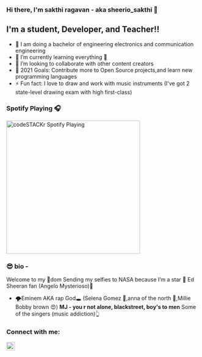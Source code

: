 
 
### Hi there, I'm sakthi ragavan - aka sheerio_sakthi 👋

## I'm a student, Developer, and Teacher!!

- 👀 I am doing a bachelor of engineering electronics and communication engineering  
- 🌱 I’m currently learning everything 🤣
- 👯 I’m looking to collaborate with other content creators
- 🥅 2021 Goals: Contribute more to Open Source projects,and learn new programming languages 
- ⚡ Fun fact: I love to draw and work with music instruments (I've got 2 state-level drawing exam with high first-class)

### Spotify Playing 🎧

[<img src="https://now-playing-codestackr.vercel.app/api/spotify-playing" alt="codeSTACKr Spotify Playing" width="350" />](https://open.spotify.com/user/swyqyimdc12jajde4vpwd2x1b)

### 😎 bio - 
  Welcome to my 👑dom
 Sending my selfies to NASA because I’m a star 🌟
 Ed Sheeran fan (Angelo Mysterioso)🎸

- 🌪️Eminem AKA rap God🕳️
 (Selena Gomez 🍓,anna of the north 🌺,Millie Bobby brown 😍)
 **MJ - you r not alone, blackstreet, boy's to men**
 Some of the singers (music addiction)👆
 
 
### Connect with me:

[<img align="left" alt="codeSTACKr | Instagram" width="22px" src="https://cdn.jsdelivr.net/npm/simple-icons@v3/icons/instagram.svg" />][instagram]

<br />
</details>

[youtube]: https://www.youtube.com/channel/UCG2LKkG7iu259-iE17v8N4Q
[instagram]: https://www.instagram.com/sheerio_sakthi_/
[course]: http://vsCodeHero.com
[twitter]: https://twitter.com/codeSTACKr
[linkedin]: https://linkedin.com/in/codeSTACKr
[webdevplaylist]: https://www.youtube.com/playlist?list=PLkwxH9e_vrAJ0WbEsFA9W3I1W-g_BTsbt
[jsplaylist]: https://www.youtube.com/playlist?list=PLkwxH9e_vrALRJKu7wfXby3MKeflhTu6B
[cssplaylist]: https://www.youtube.com/playlist?list=PLkwxH9e_vrALSdvZuEh6gqQdmDoDIoqz4
[reactplaylist]: https://www.youtube.com/playlist?list=PLkwxH9e_vrAK4TdffpxKY3QGyHCpxFcQ0
